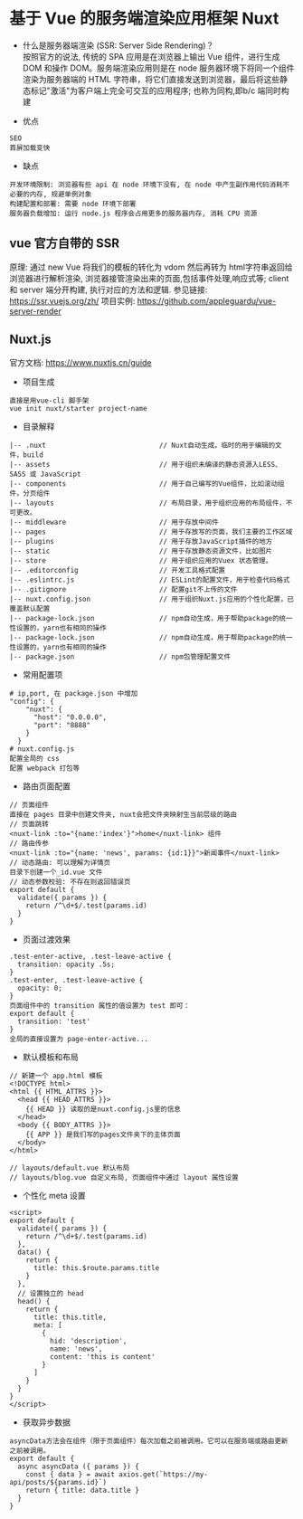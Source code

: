 # 基于 Vue 的服务端渲染应用框架 Nuxt
- 什么是服务器端渲染 (SSR: Server Side Rendering)？  
按照官方的说法, 传统的 SPA 应用是在浏览器上输出 Vue 组件，进行生成 DOM 和操作 DOM。服务端渲染应用则是在 node 服务器环境下将同一个组件渲染为服务器端的 HTML 字符串，将它们直接发送到浏览器，最后将这些静态标记"激活"为客户端上完全可交互的应用程序; 也称为同构,即b/c 端同时构建

- 优点
```
SEO
首屏加载变快
```
- 缺点
```
开发环境限制: 浏览器有些 api 在 node 环境下没有, 在 node 中产生副作用代码消耗不必要的内存, 规避单例对象
构建配置和部署: 需要 node 环境下部署
服务器负载增加: 运行 node.js 程序会占用更多的服务器内存, 消耗 CPU 资源
```

## vue 官方自带的 SSR
原理: 通过 new Vue 将我们的模板的转化为 vdom 然后再转为 html字符串返回给浏览器进行解析渲染, 浏览器接管渲染出来的页面,包括事件处理,响应式等; client 和 server 端分开构建, 执行对应的方法和逻辑.
参见链接: https://ssr.vuejs.org/zh/
项目实例: https://github.com/appleguardu/vue-server-render

## Nuxt.js
官方文档: https://www.nuxtjs.cn/guide

- 项目生成
```
直接是用vue-cli 脚手架
vue init nuxt/starter project-name
```
- 目录解释
```
|-- .nuxt                            // Nuxt自动生成，临时的用于编辑的文件，build
|-- assets                           // 用于组织未编译的静态资源入LESS、SASS 或 JavaScript
|-- components                       // 用于自己编写的Vue组件，比如滚动组件，分页组件
|-- layouts                          // 布局目录，用于组织应用的布局组件，不可更改。
|-- middleware                       // 用于存放中间件
|-- pages                            // 用于存放写的页面，我们主要的工作区域
|-- plugins                          // 用于存放JavaScript插件的地方
|-- static                           // 用于存放静态资源文件，比如图片
|-- store                            // 用于组织应用的Vuex 状态管理。
|-- .editorconfig                    // 开发工具格式配置
|-- .eslintrc.js                     // ESLint的配置文件，用于检查代码格式
|-- .gitignore                       // 配置git不上传的文件
|-- nuxt.config.json                 // 用于组织Nuxt.js应用的个性化配置，已覆盖默认配置
|-- package-lock.json                // npm自动生成，用于帮助package的统一性设置的，yarn也有相同的操作
|-- package-lock.json                // npm自动生成，用于帮助package的统一性设置的，yarn也有相同的操作
|-- package.json                     // npm包管理配置文件
```
- 常用配置项
```
# ip,port, 在 package.json 中增加
"config": {
    "nuxt": {
      "host": "0.0.0.0",
      "port": "8888"
    }
  }
# nuxt.config.js
配置全局的 css
配置 webpack 打包等
```
- 路由页面配置
```
// 页面组件
直接在 pages 目录中创建文件夹, nuxt会把文件夹映射生当前层级的路由
// 页面跳转
<nuxt-link :to="{name:'index'}">home</nuxt-link> 组件
// 路由传参
<nuxt-link :to="{name: 'news', params: {id:1}}">新闻事件</nuxt-link>
// 动态路由: 可以理解为详情页
目录下创建一个_id.vue 文件
// 动态参数校验: 不存在则返回错误页
export default {
  validate({ params }) {
    return /^\d+$/.test(params.id)
  }
}
```
- 页面过渡效果
```
.test-enter-active, .test-leave-active {
  transition: opacity .5s;
}
.test-enter, .test-leave-active {
  opacity: 0;
}
页面组件中的 transition 属性的值设置为 test 即可：
export default {
  transition: 'test'
}
全局的直接设置为 page-enter-active...
```
- 默认模板和布局
```
// 新建一个 app.html 模板
<!DOCTYPE html>
<html {{ HTML_ATTRS }}>
  <head {{ HEAD_ATTRS }}>
    {{ HEAD }} 读取的是nuxt.config.js里的信息
  </head>
  <body {{ BODY_ATTRS }}>
    {{ APP }} 是我们写的pages文件夹下的主体页面
  </body>
</html>

// layouts/default.vue 默认布局
// layouts/blog.vue 自定义布局, 页面组件中通过 layout 属性设置
```
- 个性化 meta 设置
```
<script>
export default {
  validate({ params }) {
    return /^\d+$/.test(params.id)
  },
  data() {
    return {
      title: this.$route.params.title
    }
  },
  // 设置独立的 head
  head() {
    return {
      title: this.title,
      meta: [
        {
          hid: 'description',
          name: 'news',
          content: 'this is content'
        }
      ]
    }
  }
}
</script>
```
- 获取异步数据
```
asyncData方法会在组件（限于页面组件）每次加载之前被调用。它可以在服务端或路由更新之前被调用。
export default {
  async asyncData ({ params }) {
    const { data } = await axios.get(`https://my-api/posts/${params.id}`)
    return { title: data.title }
  }
}
```